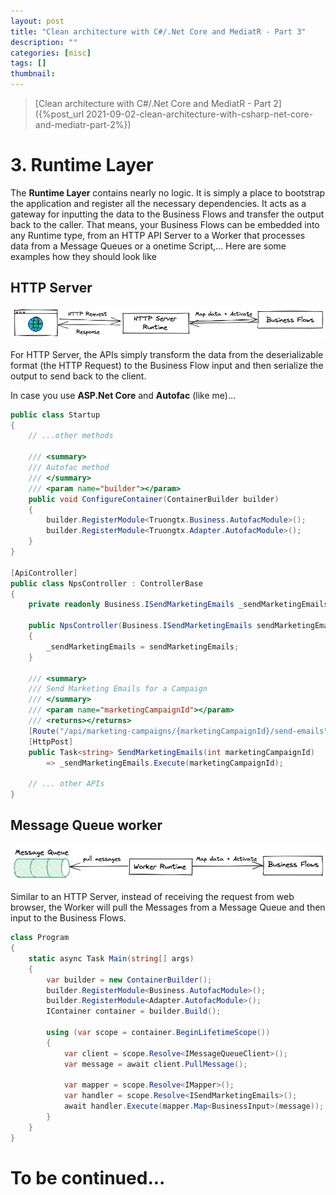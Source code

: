```yaml
---
layout: post
title: "Clean architecture with C#/.Net Core and MediatR - Part 3"
description: ""
categories: [misc]
tags: []
thumbnail:
---
```


> [Clean architecture with C#/.Net Core and MediatR - Part 2]({%post_url 2021-09-02-clean-architecture-with-csharp-net-core-and-mediatr-part-2%})

# 3. Runtime Layer

The **Runtime Layer** contains nearly no logic. It is simply a place to bootstrap the application and
register all the necessary dependencies. It acts as a gateway for inputting the data to the Business
Flows and transfer the output back to the caller. That means, your Business Flows can be embedded
into any Runtime type, from an HTTP API Server to a Worker that processes data from a Message
Queues or a onetime Script,... Here are some examples how they should look like

## HTTP Server

![Http Runtime](/files/2021-07-13-clean-architecture/http.png)

For HTTP Server, the APIs simply transform the data from the deserializable format (the HTTP
Request) to the Business Flow input and then serialize the output to send back to the client.

In case you use **ASP.Net Core** and **Autofac** (like me)...

```csharp
public class Startup
{
    // ...other methods

    /// <summary>
    /// Autofac method
    /// </summary>
    /// <param name="builder"></param>
    public void ConfigureContainer(ContainerBuilder builder)
    {
        builder.RegisterModule<Truongtx.Business.AutofacModule>();
        builder.RegisterModule<Truongtx.Adapter.AutofacModule>();
    }
}

[ApiController]
public class NpsController : ControllerBase
{
    private readonly Business.ISendMarketingEmails _sendMarketingEmails;

    public NpsController(Business.ISendMarketingEmails sendMarketingEmails)
    {
        _sendMarketingEmails = sendMarketingEmails;
    }

    /// <summary>
    /// Send Marketing Emails for a Campaign
    /// </summary>
    /// <param name="marketingCampaignId"></param>
    /// <returns></returns>
    [Route("/api/marketing-campaigns/{marketingCampaignId}/send-emails")]
    [HttpPost]
    public Task<string> SendMarketingEmails(int marketingCampaignId)
        => _sendMarketingEmails.Execute(marketingCampaignId);

    // ... other APIs
}
```

<!-- more -->

## Message Queue worker

![Worker Runtime](/files/2021-07-13-clean-architecture/message-bus.png)

Similar to an HTTP Server, instead of receiving the request from web browser, the Worker will pull
the Messages from a Message Queue and then input to the Business Flows.

```csharp
class Program
{
    static async Task Main(string[] args)
    {
        var builder = new ContainerBuilder();
        builder.RegisterModule<Business.AutofacModule>();
        builder.RegisterModule<Adapter.AutofacModule>();
        IContainer container = builder.Build();

        using (var scope = container.BeginLifetimeScope())
        {
            var client = scope.Resolve<IMessageQueueClient>();
            var message = await client.PullMessage();

            var mapper = scope.Resolve<IMapper>();
            var handler = scope.Resolve<ISendMarketingEmails>();
            await handler.Execute(mapper.Map<BusinessInput>(message));
        }
    }
}
```

# To be continued...
